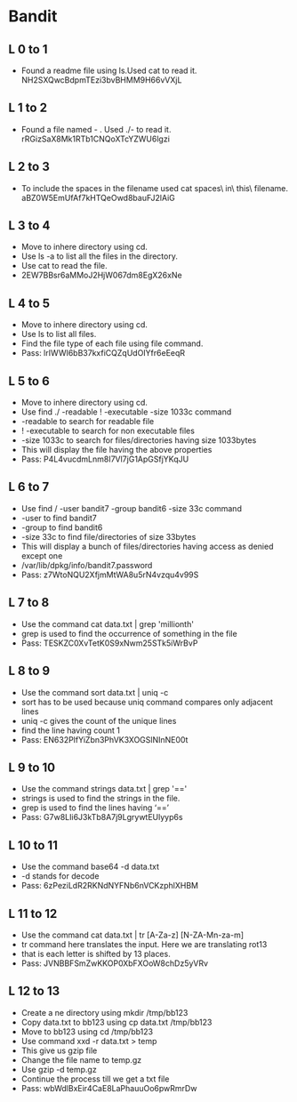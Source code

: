 # Bandit
## L 0 to 1

* Found a readme file using ls.Used cat to read it.  NH2SXQwcBdpmTEzi3bvBHMM9H66vVXjL

## L 1 to 2

* Found a file named - . Used ./- to read it. rRGizSaX8Mk1RTb1CNQoXTcYZWU6lgzi

## L 2 to 3

* To include the spaces in the filename used cat spaces\ in\ this\ filename. aBZ0W5EmUfAf7kHTQeOwd8bauFJ2lAiG

## L 3 to 4

* Move to inhere directory using cd.
* Use ls -a to list all the files in the directory.
* Use cat to read the file.
* 2EW7BBsr6aMMoJ2HjW067dm8EgX26xNe

## L 4 to 5

* Move to inhere directory using cd.
* Use ls to list all files.
* Find the file type of each file using file command.
* Pass: lrIWWI6bB37kxfiCQZqUdOIYfr6eEeqR

## L 5 to 6

* Move to inhere directory using cd.
* Use find ./ -readable ! -executable -size 1033c command
* -readable to search for readable file
* ! -executable to search for non executable files
* -size 1033c to search for files/directories having size 1033bytes 
* This will display the file having the above properties
* Pass: P4L4vucdmLnm8I7Vl7jG1ApGSfjYKqJU

## L 6 to 7

* Use find / -user bandit7 -group bandit6 -size 33c command
* -user to find bandit7
* -group to find bandit6
* -size 33c to find file/directories of size 33bytes
* This will display a bunch of files/directories having access as denied except one
* /var/lib/dpkg/info/bandit7.password
* Pass: z7WtoNQU2XfjmMtWA8u5rN4vzqu4v99S

## L 7 to 8

* Use the command cat data.txt | grep 'millionth'
* grep is used to find the occurrence of something in the file
* Pass: TESKZC0XvTetK0S9xNwm25STk5iWrBvP

## L 8 to 9

* Use the command sort data.txt | uniq -c
* sort has to be used because uniq command compares only adjacent lines
* uniq -c gives the count of the unique lines
* find the line having count 1
* Pass: EN632PlfYiZbn3PhVK3XOGSlNInNE00t

## L 9 to 10

* Use the command strings data.txt | grep '=='
* strings is used to find the strings in the file.
* grep is used to find the lines having ‘==’
* Pass: G7w8LIi6J3kTb8A7j9LgrywtEUlyyp6s

## L 10 to 11

* Use the command base64 -d data.txt
* -d stands for decode
* Pass: 6zPeziLdR2RKNdNYFNb6nVCKzphlXHBM

## L 11 to 12

* Use the command cat data.txt | tr [A-Za-z] [N-ZA-Mn-za-m]
* tr command here translates the input. Here we are translating rot13
* that is each letter is shifted by 13 places.
* Pass: JVNBBFSmZwKKOP0XbFXOoW8chDz5yVRv

## L 12 to 13

* Create a ne directory using mkdir /tmp/bb123
* Copy data.txt to bb123 using cp data.txt /tmp/bb123
* Move to bb123 using cd /tmp/bb123 
* Use command xxd -r data.txt > temp
* This give us gzip file 
* Change the file name to temp.gz
* Use gzip -d temp.gz
* Continue the process till we get a txt file
* Pass: wbWdlBxEir4CaE8LaPhauuOo6pwRmrDw









